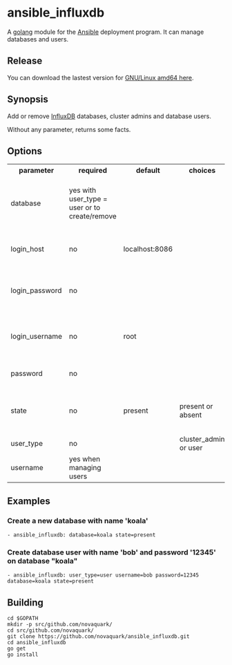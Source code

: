 # ansible_influxdb

A [golang](http://golang.org/) module for the [Ansible](http://www.ansible.com/) deployment program.
It can manage databases and users.

## Release

You can download the lastest version for [GNU/Linux amd64 here](https://github.com/novaquark/ansible_influxdb/releases/download/0.1.0/ansible_influxdb).

## Synopsis

Add or remove [InfluxDB](http://influxdb.org/) databases, cluster admins and database users.

Without any parameter, returns some facts.

## Options

<table>
  <tr>
    <th>parameter</th>
    <th>required</th>
    <th>default</th>
    <th>choices</th>
    <th>comments</th>
  </tr>
  <tr>
    <td>database</td>
    <td>yes with user_type = user or to create/remove</td>
    <td></td>
    <td></td>
    <td>name of the database to add or remove or change users</td>
  </tr>
  <tr>
    <td>login_host</td>
    <td>no</td>
    <td>localhost:8086</td>
    <td></td>
    <td>Host running the database and API port</td>
  </tr>
  <tr>
    <td>login_password</td>
    <td>no</td>
    <td></td>
    <td></td>
    <td>The password used to authenticate with</td>
  </tr>
  <tr>
    <td>login_username</td>
    <td>no</td>
    <td>root</td>
    <td></td>
    <td>The username used to authenticate with</td>
  </tr>
  <tr>
    <td>password</td>
    <td>no</td>
    <td></td>
    <td></td>
    <td>Set the user's password</td>
  </tr>
  <tr>
    <td>state</td>
    <td>no</td>
    <td>present</td>
    <td>present or absent</td>
    <td>The database, cluster admin or user state</td>
  </tr>
  <tr>
    <td>user_type</td>
    <td>no</td>
    <td></td>
    <td>cluster_admin or user</td>
    <td>User type to manage</td>
  </tr>
  <tr>
    <td>username</td>
    <td>yes when managing users</td>
    <td></td>
    <td></td>
    <td>name of the user to add or remove</td>
  </tr>
</table>

## Examples

### Create a new database with name 'koala'

	- ansible_influxdb: database=koala state=present

### Create database user with name 'bob' and password '12345' on database "koala"

	- ansible_influxdb: user_type=user username=bob password=12345 database=koala state=present

## Building

	cd $GOPATH
	mkdir -p src/github.com/novaquark/
	cd src/github.com/novaquark/
	git clone https://github.com/novaquark/ansible_influxdb.git
	cd ansible_influxdb
	go get
	go install
